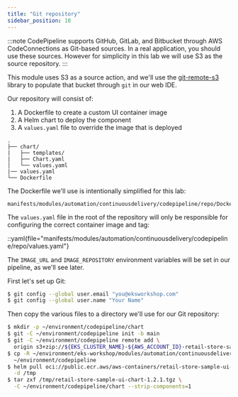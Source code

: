 ```yaml
---
title: "Git repository"
sidebar_position: 10
---
```


:::note
CodePipeline supports GitHub, GitLab, and Bitbucket through AWS CodeConnections as Git-based sources. In a real application, you should use these sources. However for simplicity in this lab we will use S3 as the source repository.
:::

This module uses S3 as a source action, and we'll use the [git-remote-s3](https://github.com/awslabs/git-remote-s3?tab=readme-ov-file#repo-as-s3-source-for-aws-codepipeline) library to populate that bucket through `git` in our web IDE.

Our repository will consist of:

1. A Dockerfile to create a custom UI container image
2. A Helm chart to deploy the component
3. A `values.yaml` file to override the image that is deployed

```text
.
├── chart/
|   ├── templates/
|   ├── Chart.yaml
│   └── values.yaml
|── values.yaml
└── Dockerfile
```

The Dockerfile we'll use is intentionally simplified for this lab:

```file
manifests/modules/automation/continuousdelivery/codepipeline/repo/Dockerfile
```

The `values.yaml` file in the root of the repository will only be responsible for configuring the correct container image and tag:

::yaml{file="manifests/modules/automation/continuousdelivery/codepipeline/repo/values.yaml"}

The `IMAGE_URL` and `IMAGE_REPOSITORY` environment variables will be set in our pipeline, as we'll see later.

First let's set up Git:

```bash
$ git config --global user.email "you@eksworkshop.com"
$ git config --global user.name "Your Name"
```

Then copy the various files to a directory we'll use for our Git repository:

```bash timeout=120
$ mkdir -p ~/environment/codepipeline/chart
$ git -C ~/environment/codepipeline init -b main
$ git -C ~/environment/codepipeline remote add \
  origin s3+zip://${EKS_CLUSTER_NAME}-${AWS_ACCOUNT_ID}-retail-store-sample-ui/my-repo
$ cp -R ~/environment/eks-workshop/modules/automation/continuousdelivery/codepipeline/repo/* \
  ~/environment/codepipeline
$ helm pull oci://public.ecr.aws/aws-containers/retail-store-sample-ui-chart:1.2.1 \
  -d /tmp
$ tar zxf /tmp/retail-store-sample-ui-chart-1.2.1.tgz \
  -C ~/environment/codepipeline/chart --strip-components=1
```
